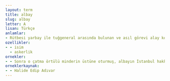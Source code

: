 ```yaml
---
layout: term
title: albay
slug: albay
letter: A
lisan: Türkçe
anlamlar:
- Rütbesi yarbay ile tuğgeneral arasında bulunan ve asıl görevi alay komutanlığı olan üstsubay; miralay
ozellikler:
- - isim
  - askerlik
ornekler:
- - Sonra o çatma örtülü minderin üstüne oturmuş, albayın İstanbul hakkındaki suallerine kısa kısa cevap vermişti.
orneklerkaynak:
- - Halide Edip Adıvar
---
```

